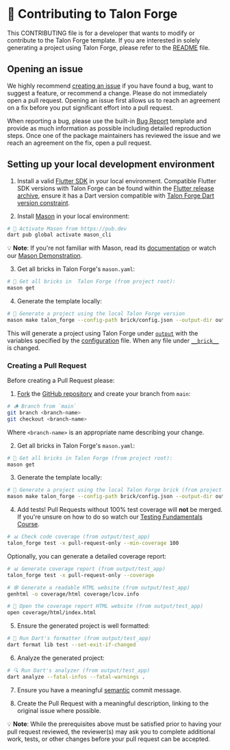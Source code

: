 # 🦄 Contributing to Talon Forge

This CONTRIBUTING file is for a developer that wants to modify or contribute to the Talon Forge template. If you are interested in solely generating a project using Talon Forge, please refer to the [README](README.md) file.

## Opening an issue

We highly recommend [creating an issue][bug_report_link] if you have found a bug, want to suggest a feature, or recommend a change. Please do not immediately open a pull request. Opening an issue first allows us to reach an agreement on a fix before you put significant effort into a pull request.

When reporting a bug, please use the built-in [Bug Report][bug_report_link] template and provide as much information as possible including detailed reproduction steps. Once one of the package maintainers has reviewed the issue and we reach an agreement on the fix, open a pull request.

[bug_report_link]: https://github.com/Dammyololade/talon_forge/issues

## Setting up your local development environment

1. Install a valid [Flutter SDK](https://docs.flutter.dev/get-started/install) in your local environment. Compatible Flutter SDK versions with  Talon Forge can be found within the [Flutter release archive](https://docs.flutter.dev/release/archive), ensure it has a Dart version compatible with [Talon Forge Dart version constraint](<brick/__brick__/{{project_name.snakeCase()}}/pubspec.yaml>).

2. Install [Mason](https://github.com/felangel/mason/tree/master/packages/mason_cli#installation) in your local environment:

```sh
# 🎯 Activate Mason from https://pub.dev
dart pub global activate mason_cli
```

💡 **Note**: If you're not familiar with Mason, read its [documentation](https://docs.brickhub.dev/) or watch our [Mason Demonstration](https://www.youtube.com/watch?v=G4PTjA6tpTU).

3. Get all bricks in Talon Forge's `mason.yaml`:

```sh
# 📂 Get all bricks in  Talon Forge (from project root):
mason get
```

4. Generate the template locally:

```sh
# 🧱 Generate a project using the local Talon Forge version
mason make talon_forge --config-path brick/config.json --output-dir output --watch
```

This will generate a project using Talon Forge under [`output`](output) with the variables specified by the [configuration](brick/config.json) file. When any file under [`__brick__`](brick/__brick__/) is changed.

### Creating a Pull Request

Before creating a Pull Request please:

1. [Fork](https://docs.github.com/en/get-started/quickstart/contributing-to-projects) the [GitHub repository](https://github.com/Dammyololade/talon_forge) and create your branch from `main`:

```sh
# 🪵 Branch from `main`
git branch <branch-name>
git checkout <branch-name>
```

Where `<branch-name>` is an appropriate name describing your change.

2. Get all bricks in Talon Forge's `mason.yaml`:

```sh
# 📂 Get all bricks in Talon Forge (from project root):
mason get
```

3. Generate the template locally:

```sh
# 🧱 Generate a project using the local Talon Forge brick (from project root)
mason make talon_forge --config-path brick/config.json --output-dir output
```

4. Add tests! Pull Requests without 100% test coverage will **not** be merged. If you're unsure on how to do so watch our [Testing Fundamentals Course](https://www.youtube.com/watch?v=M_eZg-X789w&list=PLprI2satkVdFwpxo_bjFkCxXz5RluG8FY).

```sh
# 📊 Check code coverage (from output/test_app)
talon_forge test -x pull-request-only --min-coverage 100
```

Optionally, you can generate a detailed coverage report:

```sh
# 📊 Generate coverage report (from output/test_app)
talon_forge test -x pull-request-only --coverage

# 🕸️ Generate a readable HTML website (from output/test_app)
genhtml -o coverage/html coverage/lcov.info

# 👀 Open the coverage report HTML website (from output/test_app)
open coverage/html/index.html
```

5. Ensure the generated project is well formatted:

```sh
# 🧼 Run Dart's formatter (from output/test_app)
dart format lib test --set-exit-if-changed
```

6. Analyze the generated project:

```sh
# 🔍 Run Dart's analyzer (from output/test_app)
dart analyze --fatal-infos --fatal-warnings .
```

7. Ensure you have a meaningful [semantic](https://www.conventionalcommits.org/en/v1.0.0) commit message.

8. Create the Pull Request with a meaningful description, linking to the original issue where possible.

💡 **Note**: While the prerequisites above must be satisfied prior to having your pull request reviewed, the reviewer(s) may ask you to complete additional work, tests, or other changes before your pull request can be accepted.
